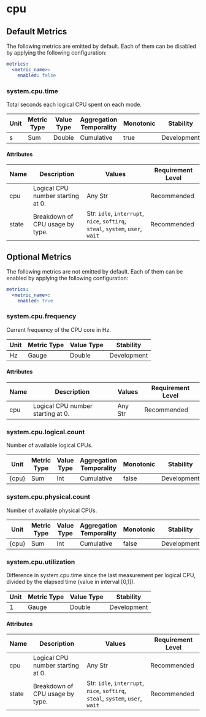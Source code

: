 [comment]: <> (Code generated by mdatagen. DO NOT EDIT.)

# cpu

## Default Metrics

The following metrics are emitted by default. Each of them can be disabled by applying the following configuration:

```yaml
metrics:
  <metric_name>:
    enabled: false
```

### system.cpu.time

Total seconds each logical CPU spent on each mode.

| Unit | Metric Type | Value Type | Aggregation Temporality | Monotonic | Stability |
| ---- | ----------- | ---------- | ----------------------- | --------- | --------- |
| s | Sum | Double | Cumulative | true | Development |

#### Attributes

| Name | Description | Values | Requirement Level |
| ---- | ----------- | ------ | -------- |
| cpu | Logical CPU number starting at 0. | Any Str | Recommended |
| state | Breakdown of CPU usage by type. | Str: ``idle``, ``interrupt``, ``nice``, ``softirq``, ``steal``, ``system``, ``user``, ``wait`` | Recommended |

## Optional Metrics

The following metrics are not emitted by default. Each of them can be enabled by applying the following configuration:

```yaml
metrics:
  <metric_name>:
    enabled: true
```

### system.cpu.frequency

Current frequency of the CPU core in Hz.

| Unit | Metric Type | Value Type | Stability |
| ---- | ----------- | ---------- | --------- |
| Hz | Gauge | Double | Development |

#### Attributes

| Name | Description | Values | Requirement Level |
| ---- | ----------- | ------ | -------- |
| cpu | Logical CPU number starting at 0. | Any Str | Recommended |

### system.cpu.logical.count

Number of available logical CPUs.

| Unit | Metric Type | Value Type | Aggregation Temporality | Monotonic | Stability |
| ---- | ----------- | ---------- | ----------------------- | --------- | --------- |
| {cpu} | Sum | Int | Cumulative | false | Development |

### system.cpu.physical.count

Number of available physical CPUs.

| Unit | Metric Type | Value Type | Aggregation Temporality | Monotonic | Stability |
| ---- | ----------- | ---------- | ----------------------- | --------- | --------- |
| {cpu} | Sum | Int | Cumulative | false | Development |

### system.cpu.utilization

Difference in system.cpu.time since the last measurement per logical CPU, divided by the elapsed time (value in interval [0,1]).

| Unit | Metric Type | Value Type | Stability |
| ---- | ----------- | ---------- | --------- |
| 1 | Gauge | Double | Development |

#### Attributes

| Name | Description | Values | Requirement Level |
| ---- | ----------- | ------ | -------- |
| cpu | Logical CPU number starting at 0. | Any Str | Recommended |
| state | Breakdown of CPU usage by type. | Str: ``idle``, ``interrupt``, ``nice``, ``softirq``, ``steal``, ``system``, ``user``, ``wait`` | Recommended |
